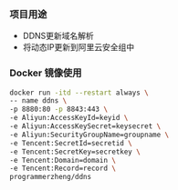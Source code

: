 ﻿### 项目用途
- DDNS更新域名解析
- 将动态IP更新到阿里云安全组中

### Docker 镜像使用
``` bash
docker run -itd --restart always \
-- name ddns \
-p 8880:80 -p 8843:443 \
-e Aliyun:AccessKeyId=keyid \
-e Aliyun:AccessKeySecret=keysecret \
-e Aliyun:SecurityGroupName=groupname \
-e Tencent:SecretId=secretid \
-e Tencent:SecretKey=secretkey \
-e Tencent:Domain=domain \
-e Tencent:Record=record \
programmerzheng/ddns
```